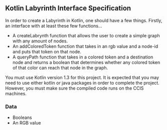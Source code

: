 ﻿## Kotlin Labyrinth Interface Specification


In order to create a Labyrinth in Kotlin, one should have a few things. Firstly, an interface with at least these few functions... 


* A createLabrynth function that allows the user to create a simple graph with any amount of nodes. 
* An addColoredToken function that takes in an rgb value and a node-id and puts that token on that node. 
* A queryPath function that takes in a colored token and a destination node and returns a boolean that determines whether any colored token of that color can reach that node in the graph. 


You must use Kotlin version 1.3 for this project. It is expected that you may need to use either kotlin or java packages in order to complete the project. However, you must make sure the compiled code runs on the CCIS machines. 


### Data
* Booleans 
* An RGB value